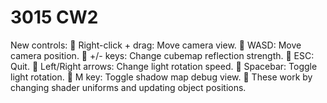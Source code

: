 # 3015 CW2
New controls:
	Right-click + drag: Move camera view.
	WASD: Move camera position.
	+/- keys: Change cubemap reflection strength.
	ESC: Quit.
	Left/Right arrows: Change light rotation speed.
	Spacebar: Toggle light rotation.
	M key: Toggle shadow map debug view.
	These work by changing shader uniforms and updating object positions.
